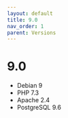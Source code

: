 ```yaml
---
layout: default
title: 9.0
nav_order: 1
parent: Versions
---
```


# 9.0 

 * Debian 9
 * PHP 7.3
 * Apache 2.4
 * PostgreSQL 9.6
